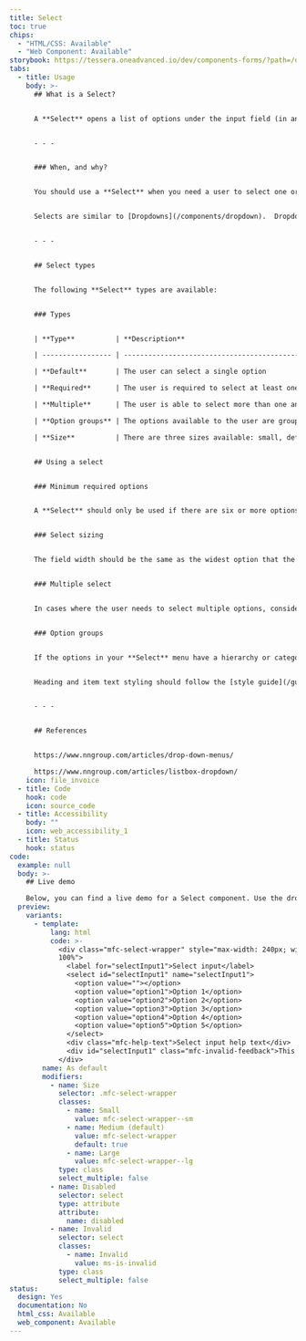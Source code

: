 ```yaml
---
title: Select
toc: true
chips:
  - "HTML/CSS: Available"
  - "Web Component: Available"
storybook: https://tessera.oneadvanced.io/dev/components-forms/?path=/docs/html-select-examples--default-story
tabs:
  - title: Usage
    body: >-
      ## What is a Select?


      A **Select** opens a list of options under the input field (in an overlay) that a user can select from within a form.  The selected option is shown in the input field when overlay is no longer open and not the focus of the user. 


      - - -


      ### When, and why?


      You should use a **Select** when you need a user to select one or more options from a large group of data. Using a **Select** allows the user to search and filter through the given list.


      Selects are similar to [Dropdowns](/components/dropdown).  Dropdowns however should never be used as part of a form.


      - - -


      ## Select types


      The following **Select** types are available:


      ### Types


      | **Type**          | **Description**                                              |

      | ----------------- | ------------------------------------------------------------ |

      | **Default**       | The user can select a single option                          |

      | **Required**      | The user is required to select at least one option           |

      | **Multiple**      | The user is able to select more than one answer              |

      | **Option groups** | The options available to the user are grouped under headings |

      | **Size**          | There are three sizes available: small, default and large    |


      ## Using a select


      ### Minimum required options


      A **Select** should only be used if there are six or more options to choose from. If the user has fewer options to choose from, then you can use [Radio buttons](/forms/radio-buttons) instead, or [Checkboxes](/forms/checkbox) for answers that require multiple answers.


      ### Select sizing


      The field width should be the same as the widest option that the user will be able to pick from. [See field affordance for more information](URLlink)


      ### Multiple select


      In cases where the user needs to select multiple options, consideration needs to be taken about the number of options they might Select.  If it is going to be a large amount, for example more than 10, then it might be better to try a different approach.  For example, the **Select** input could be split it to several select inputs if the options can be grouped, or a **Picklist** might be a better component to use. 


      ### Option groups


      If the options in your **Select** menu have a hierarchy or categorisation, you should split them into groups (using headings). This allows users to find the option quickly by scanning the group labels instead of every single option. These groups should be logical (for the user) and have meaningful names.


      Heading and item text styling should follow the [style guide](/guidelines/style-guide).


      - - -


      ## References


      https://www.nngroup.com/articles/drop-down-menus/

      https://www.nngroup.com/articles/listbox-dropdown/
    icon: file_invoice
  - title: Code
    hook: code
    icon: source_code
  - title: Accessibility
    body: ""
    icon: web_accessibility_1
  - title: Status
    hook: status
code:
  example: null
  body: >-
    ## Live demo

    Below, you can find a live demo for a Select component. Use the drop-down menus and radio buttons to view the different Select Types and Variants.
  preview:
    variants:
      - template:
          lang: html
          code: >-
            <div class="mfc-select-wrapper" style="max-width: 240px; width:
            100%">
              <label for="selectInput1">Select input</label>
              <select id="selectInput1" name="selectInput1">
                <option value=""></option>
                <option value="option1">Option 1</option>
                <option value="option2">Option 2</option>
                <option value="option3">Option 3</option>
                <option value="option4">Option 4</option>
                <option value="option5">Option 5</option>
              </select>
              <div class="mfc-help-text">Select input help text</div>
              <div id="selectInput1" class="mfc-invalid-feedback">This is some invalid text</div>
            </div>
        name: As default
        modifiers:
          - name: Size
            selector: .mfc-select-wrapper
            classes:
              - name: Small
                value: mfc-select-wrapper--sm
              - name: Medium (default)
                value: mfc-select-wrapper
                default: true
              - name: Large
                value: mfc-select-wrapper--lg
            type: class
            select_multiple: false
          - name: Disabled
            selector: select
            type: attribute
            attribute:
              name: disabled
          - name: Invalid
            selector: select
            classes:
              - name: Invalid
                value: ms-is-invalid
            type: class
            select_multiple: false
status:
  design: Yes
  documentation: No
  html_css: Available
  web_component: Available
---
```

